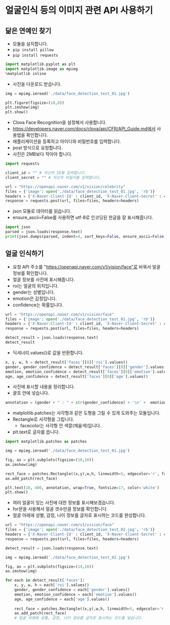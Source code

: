 # 얼굴인식 등의 이미지 관련 API 사용하기
## 닮은 연예인 찾기
* 모듈을 설치합니다.
* ```pip install pillow```
* ```pip install requests```

```python
import matplotlib.pyplot as plt
import matplotlib.image as mpimg
%matplotlib inline
```

* 사진을 다운로드 받습니다.
```python
img = mpimg.imread('./data/face_detection_test_01.jpg')

plt.figure(figsize=(10,8))
plt.imshow(img)
plt.show()
```

* Clova Face Recognition을 설정해서 사용합니다.
* https://developers.naver.com/docs/clova/api/CFR/API_Guide.md에서 사용법을 확인합니다.
* 애플리케이션을 등록하고 아이디와 비밀번호를 입력합니다.
* post 방식으로 요청합니다.
* 사진은 2MB보다 작아야 합니다.
```python
import requests

client_id = "" # 자신의 ID를 입력합니다.
client_secret = "" # 자신의 비밀키를 입력합니다.

url = "https://openapi.naver.com/v1/vision/celebrity"
files = {'image': open('./data/face_detection_test_01.jpg', 'rb')}
headers = {'X-Naver-Client-Id' : client_id, 'X-Naver-Client-Secret' : client_secret}
response = requests.post(url, files=files, headers=headers)
```

* json 모듈로 데이터를 읽습니다.
* ensure_ascii=False를 사용하면 utf-8로 인코딩된 한글을 잘 표시해줍니다.
```python
import json
parsed = json.loads(response.text)
print(json.dumps(parsed, indent=4, sort_keys=False, ensure_ascii=False))
```

## 얼굴 인식하기
* 요청 API 주소를 "https://openapi.naver.com/v1/vision/face"로 바꿔서 얼굴 정보를 확인합니다.
* 얼굴 정보를 사진에 표시해줍니다.
* roi는 얼굴의 위치입니다.
* gender는 성별입니다.
* emotion은 감정입니다.
* confidence는 확률입니다.
```python
url = "https://openapi.naver.com/v1/vision/face"
files = {'image': open('./data/face_detection_test_01.jpg', 'rb')}
headers = {'X-Naver-Client-Id' : client_id, 'X-Naver-Client-Secret' : client_secret}
response = requests.post(url, files=files, headers=headers)

detect_result = json.loads(response.text)
detect_result
```

* 딕셔너리.values()로 값을 반환합니다.
```python
x, y, w, h = detect_result['faces'][0]['roi'].values()
gender, gender_confidence = detect_result['faces'][0]['gender'].values()
emotion, emotion_confidence = detect_result['faces'][0]['emotion'].values()
age, age_confidence = detect_result['faces'][0]['age'].values()
```

* 사진에 표시할 내용을 정리합니다.
* 괄호 안에 넣습니다.
```python
annotation = (gender + " : " + str(gender_confidence) + '\n' +  emotion + " : " + str(emotion_confidence) + '\n' +  age + " : " + str(age_confidence))
```

* matplotlib.patches는 사각형과 같은 도형을 그릴 수 있게 도와주는 모듈입니다.
* Rectangle로 사각형을 그립니다.
  * facecolor는 사각형 안 색깔(채움색)입니다. 
* plt.text로 글자를 씁니다.
```python
import matplotlib.patches as patches

img = mpimg.imread('./data/face_detection_test_01.jpg')

fig, ax = plt.subplots(figsize=(10,10))
ax.imshow(img)

rect_face = patches.Rectangle((x,y),w,h, linewidth=5, edgecolor='r', facecolor='none')
ax.add_patch(rect_face)

plt.text(10, 400, annotation, wrap=True, fontsize=17, color='white')
plt.show()
```

* 여러 얼굴이 있는 사진에 대한 정보를 표시해보겠습니다.
* for문을 사용해서 얼굴 갯수만큼 정보를 확인합니다.
* 얼굴 아래에 성별, 감정, 나이 정보를 글자로 표시하는 코드를 완성합니다.
```python
url = "https://openapi.naver.com/v1/vision/face"
files = {'image': open('./data/face_detection_test_02.jpg', 'rb')}
headers = {'X-Naver-Client-Id' : client_id, 'X-Naver-Client-Secret' : client_secret}
response = requests.post(url, files=files, headers=headers)

detect_result = json.loads(response.text)

img = mpimg.imread('./data/face_detection_test_02.jpg')

fig, ax = plt.subplots(figsize=(14,10))
ax.imshow(img)

for each in detect_result['faces']:
    x, y, w, h = each['roi'].values()
    gender, gender_confidence = each['gender'].values()
    emotion, emotion_confidence = each['emotion'].values()
    age, age_confidence = each['age'].values()
    
    rect_face = patches.Rectangle((x,y),w,h, linewidth=5, edgecolor='r', facecolor='none')
    ax.add_patch(rect_face)
    # 얼굴 아래에 성별, 감정, 나이 정보를 글자로 표시하는 코드를 넣습니다.  
```
